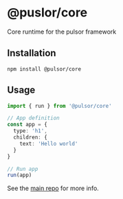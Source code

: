 # @puslor/core

Core runtime for the pulsor framework

## Installation
```
npm install @pulsor/core
```

## Usage

```typescript
import { run } from '@pulsor/core'

// App definition
const app = {
  type: 'h1',
  children: {
    text: 'Hello world'
  }
}

// Run app
run(app)

```

See the [main repo](https://github.com/loteoo/pulsor) for more info.
